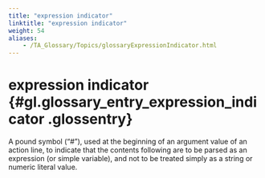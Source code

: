 ```yaml
--- 
title: "expression indicator"
linktitle: "expression indicator"
weight: 54
aliases: 
    - /TA_Glossary/Topics/glossaryExpressionIndicator.html
---
```

# expression indicator {#gl.glossary_entry_expression_indicator .glossentry}

A pound symbol \(“\#”\), used at the beginning of an argument value of an action line, to indicate that the contents following are to be parsed as an expression \(or simple variable\), and not to be treated simply as a string or numeric literal value.

